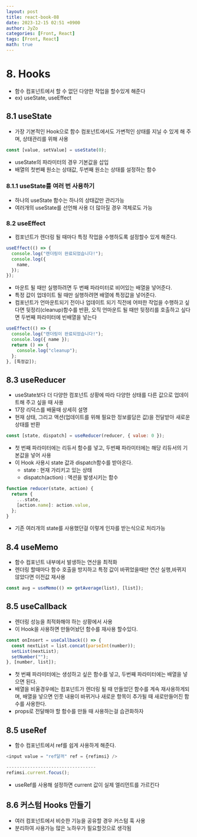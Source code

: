 ```yaml
---
layout: post
title: react-book-08
date: 2023-12-15 02:51 +0900
author: JyZo
categories: [Front, React]
tags: [Front, React]
math: true
---
```


# 8. Hooks

- 함수 컴포넌트에서 할 수 없던 다양한 작업을 할수있게 해준다
- ex) useState, useEffect

## 8.1 useState

- 가장 기본적인 Hook으로 함수 컴포넌트에서도 가변적인 상태를 지닐 수 있게 해 주며, 상태관리를 위해 사용

```javascript
const [value, setValue] = useState(0);
```

- useState의 파라미터의 경우 기본값을 삽입
- 배열의 첫번째 원소는 상태값, 두번째 원소는 상태를 설정하는 함수

### 8.1.1 useState를 여러 번 사용하기

- 하나의 useState 함수는 하나의 상태값만 관리가능
- 여러개의 useState를 선언해 사용 더 많아질 경우 객체로도 가능

### 8.2 useEffect

- 컴포넌트가 렌더링 될 때마다 특정 작업을 수행하도록 설정할수 있게 해준다.

```javascript
useEffect(() => {
  console.log("렌더링이 완료되었습니다!");
  console.log({
    name,
  });
});
```

- 마운트 될 때만 실행하려면 두 번째 파라미터로 비어있는 배열을 넣어준다.
- 특정 값이 업데이트 될 때만 실행하려면 배열에 특정값을 넣어준다.
- 컴포넌트가 언마운트되기 전이나 업데이트 되기 직전에 어떠한 작업을 수행하고 싶다면 뒷정리(cleanup)함수를 반환, 오직 언마운트 될 때만 뒷정리를 호출하고 싶다면 두번째 파라미터에 빈배열을 넣는다

```javascript
useEffect(() => {
  console.log("렌더링이 완료되었습니다!");
  console.log({ name });
  return () => {
    console.log("cleanup");
  };
}, [특정값]);
```

## 8.3 useReducer

- useState보다 더 다양한 컴포넌트 상황에 따라 다양한 상태를 다른 값으로 업데이트해 주고 싶을 때 사용
- 17장 리덕스를 배울때 상세히 설명
- 현재 상태, 그리고 액션(업데이트를 위해 필요한 정보를담은 값)을 전달받아 새로운 상태를 반환

```javascript
const [state, dispatch] = useReducer(reducer, { value: 0 });
```

- 첫 번째 파라미터에는 리듀서 함수를 넣고, 두번째 파라미터에는 해당 리듀서의 기본값을 넣어 사용
- 이 Hook 사용시 state 값과 dispatch함수를 받아온다.
  - state : 현재 가리키고 있는 상태
  - dispatch(action) : 액션을 발생시키는 함수

```javascript
function reducer(state, action) {
  return {
    ...state,
    [action.name]: action.value,
  };
}
```

- 기존 여러개의 state를 사용했던걸 이렇게 인자를 받는식으로 처리가능

## 8.4 useMemo

- 함수 컴포넌트 내부에서 발생하는 연산을 최적화
- 렌더링 할때마다 함수 호출을 방지하고 특정 값이 바뀌었을때만 연산 실행,바뀌지 않았다면 이전값 재사용

```javascript
const avg = useMemo(() => getAverage(list), [list]);
```

## 8.5 useCallback

- 렌더링 성능을 최적화해야 하는 상황에서 사용
- 이 Hook을 사용하면 만들어놨던 함수를 재사용 할수있다.

```javascript
const onInsert = useCallback(() => {
  const nextList = list.concat(parseInt(number));
  setList(nextList);
  setNumber("");
}, [number, list]);
```

- 첫 번째 파라미터에는 생성하고 싶은 함수를 넣고, 두번째 파라미터에는 배열을 넣으면 된다.
- 배열을 비울경우에는 컴포넌트가 렌더링 될 때 만들었던 함수를 계속 재사용하게되며, 배열을 넣으면 인풋 내용이 바뀌거나 새로운 항목이 추가될 때 새로만들어진 함수를 사용한다.
- props로 전달해야 할 함수를 만들 때 사용하는걸 습관화하자

## 8.5 useRef

- 함수 컴포넌트에서 ref를 쉽게 사용하게 해준다.

```javascript
<input value = "ref달꺼" ref = {refimsi} />

----------------------------------
refimsi.current.focus();

```

- useRef를 사용해 설정하면 current 값이 실제 엘리먼트를 가르킨다

## 8.6 커스텀 Hooks 만들기

- 여러 컴포넌트에서 비슷한 기능을 공유할 경우 커스텀 훅 사용
- 분리하여 사용가능 많은 노하우가 필요할것으로 생각됨
